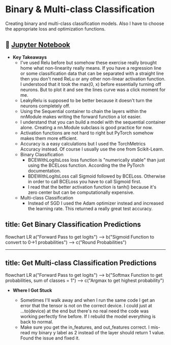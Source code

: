 # Binary & Multi-class Classification

Creating binary and multi-class classification models. Also I have to choose the appropriate loss and optimization functions.

## 📙 [Jupyter Notebook](https://github.com/AishaEvering/PyTorch_Exercises/blob/main/02_pytorch_classification_exercises.ipynb)

- **Key Takeaways**
  - I've used Relu before but somehow these exercise really brought home what non-linearity really means. If you have a regression line or some classification data that can be separated with a straight line then you don't need ReLu or any other non-linear activation function. I understood that it took the max(0, x) before essentially turning off neurons. But to plot it and see the lines curve was a click moment for me.
  - LeakyRelu is supposed to be better because it doesn't turn the neurons completely off.
  - Using the Sequential container to chain the layers within the nnModule makes writing the forward function a lot easier.
  - I understand that you can build a model with the sequential container alone. Creating a nn.Module subclass is good practice for now.
  - Activation functions are not hard to right but PyTorch somehow makes them more efficient.
  - Accuracy is a easy calculations but I used the TorchMetrics Accuracy instead. Of course I usually use the one from Scikit-Learn.
  - Binary Classification
    - BCEWithLogitsLoss loss function is "numerically stable" than just using the BCELoss function. According the the PyTorch documentation.
    - BDEWithLogitsLoss call Sigmoid followed by BCELoss. Otherwise in order to call BCELoss you have to call Sigmoid first.
    - I read that the better activation function is tanh() because it's zero center but can be computationally expensive.
  - Multi-class Classification
    - Instead of SGD I used the Adam optimizer instead and increased the learning rate. This returned a really great test accuracy.

## title: Get Binary Classification Predictions

flowchart LR
a("Forward Pass to get logits") --> b("Sigmoid Function to convert to 0->1 probabilities") --> c("Round Probabilities")

---

## title: Get Multi-class Classification Predictions

flowchart LR
a("Forward Pass to get logits") --> b("Softmax Function to get probabilities, sum of classes = 1") --> c("Argmax to get highest probability")

- **Where I Got Stuck**

  - Sometimes I'll walk away and when I run the same code I get an error that the tensor is not on the correct device. I could just at ...to(device) at the end but there's no real need the code was working perfectly fine before. If I rebuild the model everything is back to normal.
  - Make sure you get the in_features, and out_features correct. I mis-read my binary y label as 2 instead of the layer should return 1 value. Found the issue and fixed it.
